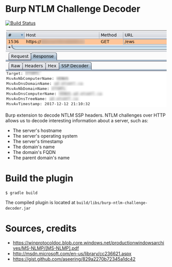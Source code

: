 # Burp NTLM Challenge Decoder

[![Build Status](https://travis-ci.org/GoSecure/burp-ntlm-challenge-decoder.svg?branch=master)](https://travis-ci.org/GoSecure/burp-ntlm-challenge-decoder)

![Burp SSP Decoder](/images/version_1.png)

Burp extension to decode NTLM SSP headers. NTLM challenges over HTTP allows us to decode interesting information about a server, such as:
- The server's hostname
- The server's operating system
- The server's timestamp
- The domain's name
- The domain's FQDN
- The parent domain's name

# Build the plugin

`$ gradle build`

The compiled plugin is located at `build/libs/burp-ntlm-challenge-decoder.jar`

# Sources, credits
- https://winprotocoldoc.blob.core.windows.net/productionwindowsarchives/MS-NLMP/[MS-NLMP].pdf
- http://msdn.microsoft.com/en-us/library/cc236621.aspx
- https://gist.github.com/aseering/829a2270b72345a1dc42
